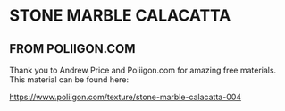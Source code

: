 # STONE MARBLE CALACATTA

## FROM POLIIGON.COM

Thank you to Andrew Price and Poliigon.com for amazing 
free materials. This material can be found here:

https://www.poliigon.com/texture/stone-marble-calacatta-004